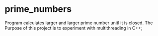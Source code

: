 # prime_numbers

Program calculates larger and larger prime number unitl it is closed. 
The Purpose of this project is to experiment with multithreading in C++; 

